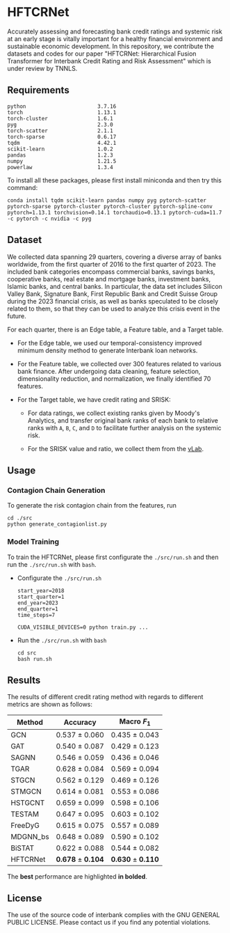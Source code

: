 # HFTCRNet

Accurately assessing and forecasting bank credit ratings and systemic risk at an early stage is vitally important for a healthy financial environment and sustainable economic development. 
In this repository, we contribute the datasets and codes for our paper "HFTCRNet: Hierarchical Fusion Transformer for Interbank Credit Rating and Risk Assessment" which is under review by TNNLS.

## Requirements

```
python                       3.7.16
torch                        1.13.1
torch-cluster                1.6.1
pyg                          2.3.0
torch-scatter                2.1.1
torch-sparse                 0.6.17
tqdm                         4.42.1
scikit-learn                 1.0.2
pandas                       1.2.3
numpy                        1.21.5
powerlaw                     1.3.4
```

To install all these packages, please first install miniconda and then try this command:

```
conda install tqdm scikit-learn pandas numpy pyg pytorch-scatter pytorch-sparse pytorch-cluster pytorch-cluster pytorch-spline-conv pytorch=1.13.1 torchvision=0.14.1 torchaudio=0.13.1 pytorch-cuda=11.7 -c pytorch -c nvidia -c pyg
```

## Dataset

We collected data spanning 29 quarters, covering a diverse array of banks worldwide, from the first quarter of 2016 to the first quarter of 2023. The included bank categories encompass commercial banks, savings banks, cooperative banks, real estate and mortgage banks, investment banks, Islamic banks, and central banks. In particular, the data set includes Silicon Valley Bank, Signature Bank, First Republic Bank and Credit Suisse Group during the 2023 financial crisis, as well as banks speculated to be closely related to them, so that they can be used to analyze this crisis event in the future.

For each quarter, there is an Edge table, a Feature table, and a Target table. 

+ For the Edge table, we used our temporal-consistency improved minimum density method to generate Interbank loan networks. 

+ For the Feature table, we collected over 300 features related to various bank finance. After undergoing data cleaning, feature selection, dimensionality reduction, and normalization, we finally identified 70 features. 

+ For the Target table, we have credit rating and SRISK:
  
  + For data ratings, we collect existing ranks given by Moody's Analytics, and transfer original bank ranks of each bank to relative ranks with ``A``, ``B``, ``C``, and ``D`` to facilitate further analysis on the systemic risk.
  
  + For the SRISK value and ratio, we collect them from the [vLab](https://vlab.stern.nyu.edu).

## Usage

### Contagion Chain Generation

To generate the risk contagion chain from the features, run
```
cd ./src
python generate_contagionlist.py
```

### Model Training

To train the HFTCRNet, please first configurate the ``./src/run.sh`` and then run the ``./src/run.sh`` with ``bash``.

* Configurate the ``./src/run.sh``
    ```
    start_year=2018
    start_quarter=1
    end_year=2023
    end_quarter=1
    time_steps=7

    CUDA_VISIBLE_DEVICES=0 python train.py ...
    ```

* Run the ``./src/run.sh`` with ``bash``
    ```
    cd src
    bash run.sh
    ```

## Results

The results of different credit rating method with regards to different metrics are shown as follows:

|  Method  |         Accuracy          |    Macro $F_1$     |
| -------- | ------------------------- | ------------------------- |
| GCN      |   0.537   $\pm$   0.060   |   0.435   $\pm$   0.043   |
| GAT      |   0.540   $\pm$   0.087   |   0.429   $\pm$   0.123   |
| SAGNN    |   0.546   $\pm$   0.059   |   0.436   $\pm$   0.046   |
| TGAR     |   0.628   $\pm$   0.084   |   0.569   $\pm$   0.094   |
| STGCN    |   0.562   $\pm$   0.129   |   0.469   $\pm$   0.126   |
| STMGCN   |   0.614   $\pm$   0.081   |   0.553   $\pm$   0.086   |
| HSTGCNT  |   0.659   $\pm$   0.099   |   0.598   $\pm$   0.106   |
| TESTAM   |   0.647   $\pm$   0.095   |   0.603   $\pm$   0.102   |
| FreeDyG  |   0.615   $\pm$   0.075   |   0.557   $\pm$   0.089   |
| MDGNN_bs |   0.648   $\pm$   0.089   |   0.590   $\pm$   0.102   |
| BiSTAT   |   0.622   $\pm$   0.088   |   0.544   $\pm$   0.082   |
| HFTCRNet | **0.678** $\pm$ **0.104** | **0.630** $\pm$ **0.110** |

The **best** performance are highlighted **in bolded**.

## License

The use of the source code of interbank complies with the GNU GENERAL PUBLIC LICENSE.
Please contact us if you find any potential violations. 
